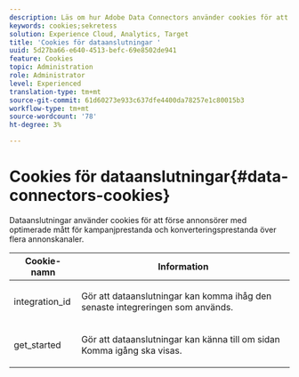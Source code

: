 ```yaml
---
description: Läs om hur Adobe Data Connectors använder cookies för att förse annonsörer med optimerade mått för kampanjprestanda och konverteringsprestanda över flera annonskanaler.
keywords: cookies;sekretess
solution: Experience Cloud, Analytics, Target
title: 'Cookies för dataanslutningar '
uuid: 5d27ba66-e640-4513-befc-69e8502de941
feature: Cookies
topic: Administration
role: Administrator
level: Experienced
translation-type: tm+mt
source-git-commit: 61d60273e933c637dfe4400da78257e1c80015b3
workflow-type: tm+mt
source-wordcount: '78'
ht-degree: 3%

---
```



# Cookies för dataanslutningar{#data-connectors-cookies}

Dataanslutningar använder cookies för att förse annonsörer med optimerade mått för kampanjprestanda och konverteringsprestanda över flera annonskanaler.

<table id="table_54B402C6E19C4A70B1E27BC9DFF776EB"> 
 <thead> 
  <tr> 
   <th colname="col1" class="entry"> Cookie-namn </th> 
   <th colname="col2" class="entry"> Information </th> 
  </tr> 
 </thead>
 <tbody> 
  <tr> 
   <td colname="col1"> <p>integration_id </p> </td> 
   <td colname="col2"> <p>Gör att dataanslutningar kan komma ihåg den senaste integreringen som används. </p> </td> 
  </tr> 
  <tr> 
   <td colname="col1"> <p>get_started </p> </td> 
   <td colname="col2"> <p>Gör att dataanslutningar kan känna till om sidan <span class="wintitle"> Komma igång</span> ska visas. </p> </td> 
  </tr> 
 </tbody> 
</table>

